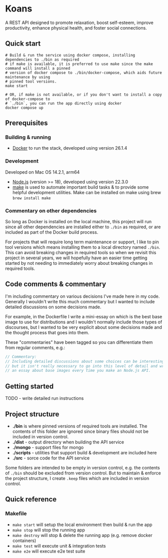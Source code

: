 # Koans

A REST API designed to promote relaxation, boost self-esteem, improve productivity, enhance physical health, and foster social connections.

## Quick start

```shell
# Build & run the service using docker compose, installing dependencies to ./bin as required
# if make is available, it is preferred to use make since the make command will install a pinned
# version of docker compose to ./bin/docker-compose, which aids future maintenance by using
# pinned tool versions.
make start

# OR, if make is not available, or if you don't want to install a copy of docker-compose to
# `./bin`, you can run the app directly using docker
docker compose up
```

## Prerequisites

### Building & running

- [Docker](https://docs.docker.com/engine/install/) to run the stack, developed using version 26.1.4

### Development

Developed on Mac OS 14.2.1, arm64

- [Node.js](https://nodejs.org/en/learn/getting-started/how-to-install-nodejs) (version >= 18), developed using version 22.3.0
- [make](https://www.gnu.org/software/make/) is used to automate important build tasks & to provide some helpful development utilities. Make can be installed on make using brew `brew install make`

### Commentary on other dependencies

So long as Docker is installed on the local machine, this project will run since all other dependencies are installed either to `./bin` as required, or are included as part of the Docker build process.

For projects that will require long term maintenance or support, I like to pin tool versions which means installing them to a local directory named `./bin`. This can avoid breaking changes in required tools so when we revisit this project in several years, we will hopefully have an easier time getting started by not needing to immediately worry about breaking changes in required tools.

## Code comments & commentary

I'm including commentary on various decisions I've made here in my code. Generally I wouldn't write this much commentary but I wanted to include detailed discussions on some decisions made.

For example, in the Dockerfile I write a mini-essay on which is the best base image to use for distributions and I wouldn't normally include those types of discourses, but I wanted to be very explicit about some decisions made and the thought process that goes into them.

These "commentaries" have been tagged so you can differentiate them from regular comments, e.g.:

```js
// Commentary:
// Including detailed discussions about some choices can be interesting, 
// but it isn't really necessary to go into this level of detail and write
// an essay about base images every time you make an Node.js API.
```

## Getting started

TODO - write detailed run instructions

## Project structure

- **./bin** is where pinned versions of required tools are installed. The contents of this folder are ignored since binary files should not be included in version control.
- **./dist** - output directory when building the API service
- **./mongo** - support files for mongo
- **./scripts** - utilities that support build & development are included here
- **./src** - sorce code for the API service

Some folders are intended to be empty in version control, e.g. the contents of `./bin` should be excluded from version control. But to maintain & enforce the project structure, I create `.keep` files which are included in version control.

## Quick reference

### Makefile

- `make start` will setup the local environment then build & run the app
- `make stop` will stop the running app
- `make destroy` will stop & delete the running app (e.g. remove docker containers)
- `make test` will execute unit & integration tests
- `make e2e` will execute e2e test suite


